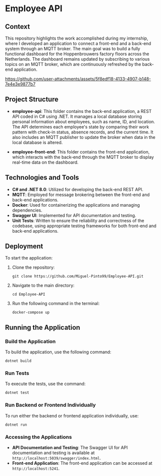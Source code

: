 # Employee API

## Context

This repository highlights the work accomplished during my internship, where I developed an application
to connect a front-end and a back-end system through an MQTT broker. The main goal was to build a fully
functional dashboard for the Hoppenbrouwers factory floors across the Netherlands.
The dashboard remains updated by subscribing to various topics on an MQTT broker, which are continuously
refreshed by the back-end application.

https://github.com/user-attachments/assets/5f8edf18-4133-4907-b148-7e4e3e9877b7

## Project Structure

- **employee-api**: This folder contains the back-end application, a REST API coded in C# using .NET. It manages a local database storing personal information about employees, such as name, ID, and location. The API determines each employee's state by comparing their work pattern with check-in status, absence records, and the current time. It also includes an MQTT publisher to update the broker when data in the local database is altered.

- **employee-front-end**: This folder contains the front-end application, which interacts with the back-end through the MQTT broker to display real-time data on the dashboard.

## Technologies and Tools

- **C# and .NET 8.0**: Utilized for developing the back-end REST API.
- **MQTT**: Employed for message brokering between the front-end and back-end applications.
- **Docker**: Used for containerizing the applications and managing dependencies.
- **Swagger UI**: Implemented for API documentation and testing.
- **Unit Tests**: Written to ensure the reliability and correctness of the codebase, using appropriate testing frameworks for both front-end and back-end applications.

## Deployment

To start the application:

1. Clone the repository:
   ```
   git clone https://github.com/Miguel-Pinto99/Employee-API.git
   ```

2. Navigate to the main directory:
   ```
   cd Employee-API
   ```

3. Run the following command in the terminal:
   ```
   docker-compose up
   ```


## Running the Application

### Build the Application
To build the application, use the following command:
   ```
   dotnet build
   ```

### Run Tests
To execute the tests, use the command:
   ```
   dotnet test
   ```

### Run Backend or Frontend Individually
To run either the backend or frontend application individually, use:
   ```
   dotnet run
   ```

### Accessing the Applications
- **API Documentation and Testing**: The Swagger UI for API documentation and testing is available at `http://localhost:5039/swagger/index.html`.
- **Front-end Application**: The front-end application can be accessed at `http://localhost:5241`.
